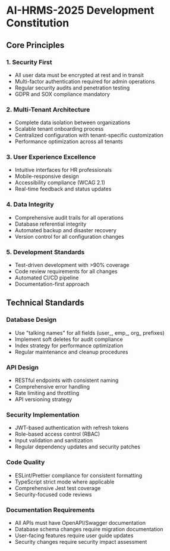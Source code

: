 # AI-HRMS-2025 Development Constitution

## Core Principles

### 1. Security First
- All user data must be encrypted at rest and in transit
- Multi-factor authentication required for admin operations
- Regular security audits and penetration testing
- GDPR and SOX compliance mandatory

### 2. Multi-Tenant Architecture
- Complete data isolation between organizations
- Scalable tenant onboarding process
- Centralized configuration with tenant-specific customization
- Performance optimization across all tenants

### 3. User Experience Excellence
- Intuitive interfaces for HR professionals
- Mobile-responsive design
- Accessibility compliance (WCAG 2.1)
- Real-time feedback and status updates

### 4. Data Integrity
- Comprehensive audit trails for all operations
- Database referential integrity
- Automated backup and disaster recovery
- Version control for all configuration changes

### 5. Development Standards
- Test-driven development with >90% coverage
- Code review requirements for all changes
- Automated CI/CD pipeline
- Documentation-first approach

## Technical Standards

### Database Design
- Use "talking names" for all fields (user_, emp_, org_ prefixes)
- Implement soft deletes for audit compliance
- Index strategy for performance optimization
- Regular maintenance and cleanup procedures

### API Design
- RESTful endpoints with consistent naming
- Comprehensive error handling
- Rate limiting and throttling
- API versioning strategy

### Security Implementation
- JWT-based authentication with refresh tokens
- Role-based access control (RBAC)
- Input validation and sanitization
- Regular dependency updates and security patches

### Code Quality
- ESLint/Prettier compliance for consistent formatting
- TypeScript strict mode where applicable
- Comprehensive Jest test coverage
- Security-focused code reviews

### Documentation Requirements
- All APIs must have OpenAPI/Swagger documentation
- Database schema changes require migration documentation
- User-facing features require user guide updates
- Security changes require security impact assessment
